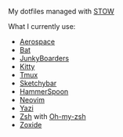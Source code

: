 My dotfiles managed with [STOW](https://www.gnu.org/software/stow/)

What I currently use:

- [Aerospace](https://nikitabobko.github.io/AeroSpace/guide)
- [Bat](https://github.com/sharkdp/bat)
- [JunkyBoarders](https://github.com/FelixKratz/JankyBorders)
- [Kitty](https://sw.kovidgoyal.net/kitty/)
- [Tmux](https://github.com/tmux/tmux/wiki)
- [Sketchybar](https://github.com/FelixKratz/SketchyBar)
- [HammerSpoon](https://www.hammerspoon.org/)
- [Neovim](https://neovim.io/)
- [Yazi](https://github.com/sxyazi/yazi)
- [Zsh](https://www.zsh.org/) with [Oh-my-zsh](https://github.com/ohmyzsh/ohmyzsh)
- [Zoxide](https://github.com/ajeetdsouza/zoxide)
